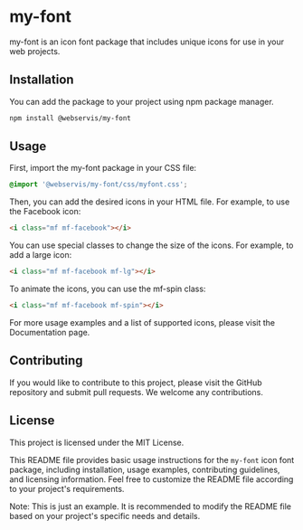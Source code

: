 # my-font

my-font is an icon font package that includes unique icons for use in your web projects.

## Installation

You can add the package to your project using npm package manager.
```bash
npm install @webservis/my-font
```
## Usage

First, import the my-font package in your CSS file:
```css
@import '@webservis/my-font/css/myfont.css';
```

Then, you can add the desired icons in your HTML file. For example, to use the Facebook icon:
```html
<i class="mf mf-facebook"></i>
```

You can use special classes to change the size of the icons. For example, to add a large icon:
```html
<i class="mf mf-facebook mf-lg"></i>
```

To animate the icons, you can use the mf-spin class:
```html
<i class="mf mf-facebook mf-spin"></i>
```

For more usage examples and a list of supported icons, please visit the Documentation page.

## Contributing
If you would like to contribute to this project, please visit the GitHub repository and submit pull requests. We welcome any contributions.

## License
This project is licensed under the MIT License.

This README file provides basic usage instructions for the `my-font` icon font package, including installation, usage examples, contributing guidelines, and licensing information. Feel free to customize the README file according to your project's requirements.

Note: This is just an example. It is recommended to modify the README file based on your project's specific needs and details.